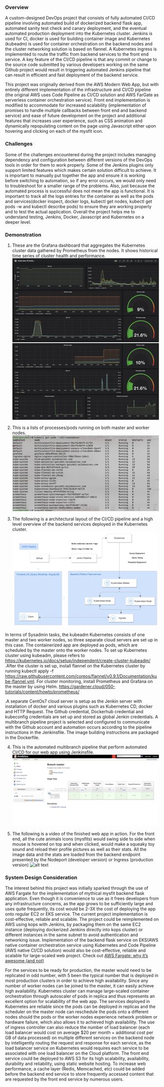 ### Overview

A custom-designed DevOps project that consists of fully automated CI/CD pipeline involving automated build of dockerized backend flask app, automated sanity test check and canary deployment, and the eventual automated production deployment into the Kubernetes cluster. Jenkins is used for CI, docker is used for building container image and Kubernetes (kubeadm) is used for container orchestration on the backend nodes and the cluster networking solution is based on flannel. A Kubernetes ingress is implemented to route the traffic from backend services to the front end service. A key feature of the CI/CD pipeline is that any commit or change to the source code submitted by various developers working on the same Github project would result in triggering automated Jenkins pipeline that can result in efficient and fast deployment of the backend service. 

This project was originally derived from the AWS Modern Web App, but with entirely different implementation of the infrastructure and CI/CD pipeline (the original AWS uses Code Pipeline as CI/CD solution and AWS FarGate as serverless container orchestration service). Front end implementation is modified to accommodate for increased scalability (implementation of promises to handle multiple callbacks between front end and backend service) and ease of future development on the project and additional features that increases user experience, such as CSS animation and dynamically repopulating content on the page using Javascript either upon hovering and clicking on each of the mysfit icon.

### Challenges
Some of the challenges encountered during the project includes managing dependency and configuration between different versions of the DevOps tools in order for them to work properly. Some of the Jenkins plugins only support limited features which makes certain solution difficult to achieve. It is important to manually put together the app and ensure it is working before switching to automation, so if any error occurs, we would only need to troubleshoot for a smaller range of the problems. Also, just because the automated process is successful does not mean the app is functional. It is important to track all the logs entries for the container as well as the pods and services(docker inspect, docker logs, kubectl get nodes, kubectl get pods -w and kubectl describe pods) to ensure they are working properly and to test the actual application. Overall the project helps me to understand testing, Jenkins, Docker, Javascript and Kubernetes on a deeper level.

### Demonstration

1. These are the Grafana dashboard that aggregates the Kubernetes cluster data gathered by Prometheus from the nodes. It shows historical time series of cluster health and performance.
![alt text](https://github.com/enyu0226/Custom-Web-App-CI-CD-Pipeline/blob/master/image-and-video/Prometheus%20and%20Grafana%20Monitor%201.png)
![alt text](https://github.com/enyu0226/Custom-Web-App-CI-CD-Pipeline/blob/master/image-and-video/Prometheus%20and%20Grafana%20Monitor%202.png)

2. This is a lists of processes/pods running on both master and worker nodes.
![alt text](https://github.com/enyu0226/Custom-Web-App-CI-CD-Pipeline/blob/master/image-and-video/kubernetes%20processes.png)

3. The following is a architectural layout of the CI/CD pipeline and a high level overview of the backend services deployed in the Kubernetes cluster. 
![alt text](https://github.com/enyu0226/Custom-Web-App-CI-CD-Pipeline/blob/master/image-and-video/App%20Archetecture.png)

In terms of Sysadmin tasks, the kubeadm Kubernetes consists of one master and two worker nodes, so three separate cloud servers are set up in this case. The containerized app are deployed as pods, which are scheduled by the master onto the worker nodes. To set up Kubernetes cluster using kubeadm, please refers to https://kubernetes.io/docs/setup/independent/create-cluster-kubeadm/
.After the cluster is set up, install flannel on the Kubernetes cluster by running 
kubectl apply -f https://raw.githubusercontent.com/coreos/flannel/v0.9.1/Documentation/kube-flannel.yml. For cluster monitoring, install Prometheus and Grafana on the master by using Helm. 
https://gardener.cloud/050-tutorials/content/howto/prometheus/

.A separate CentOs7 cloud server is setup as the Jenkin server with installation of docker and various plugins such as Kubernetes CD, docker and HTTP Request. The Github credential, Dockerhub credential and kubeconfig credentials are set up and stored as global Jenkin credentials. A multibranch pipeline project is selected and configured to communicate with the Github account and automation occurs according to the pipeline instructions in the Jenkinsfile. The image building instructions are packaged in the Dockerfile.   

4. This is the automated multibranch pipeline that perform automated CI/CD for our web app using Jenkinsfile.
![alt text](https://github.com/enyu0226/Custom-Web-App-CI-CD-Pipeline/blob/master/image-and-video/Jenkin%20Pipeline.png)

5. The following is a video of the finished web app in action. For the front end, all the cute animals icons (mysfits) would swing side to side when mouse is hovered on top and when clicked, would make a squeaky toy sound and reload their profile pictures as well as their stats. All the image data and the stats are loaded from the backend endpoint presented by the Nodeport (developer version) or Ingress (production version)
![alt text](https://github.com/enyu0226/Custom-Web-App-CI-CD-Pipeline/blob/master/image-and-video/web_app_demo.gif)

### System Design Consideration
The interest behind this project was initially sparked through the use of AWS Fargate for the implementation of mythical mysfit backend flask application. Even though it is convenience to use as it frees developers from any infrastructure concerns, as the app grows to be sufficiently large and uses quite frequently, its cost would be 2-3X the cost of deploying the app onto regular EC2 or EKS service. The current project implementation is cost-effective, reliable and scalable. The project could be reimplemented on AWS using kops with Jenkins, by packaging them on the same EC2 instance (deploying dockerized Jenkins directly into kops cluster) or different instances in the same subnet to avoid authentication and networking issue. Implementation of the backend flask service on EKS(AWS native container orchestration service using Kubernetes and Code Pipeline (AWS native CI/CD solution) would also be cost-effective, reliable and scalable for large-scaled web project. Check out [AWS Fargate: why it’s awesome (and not)](https://medium.freecodecamp.org/amazon-fargate-goodbye-infrastructure-3b66c7e3e413)

For the services to be ready for production, the master would need to be replicated in odd number, with 5 been the typical number that is deployed in most production clusters in order to achieve high availability. Since any number of worker nodes can be joined to the master, it can easily achieve high availability. Kubernetes cluster can manage large-scaled container orchestration through autoscaler of pods in replica and thus represents an excellent option for scalability of the web app. The services deployed in Kubernetes are reliable since the pods can be deployed in replicas and the scheduler on the master node can reschedule the pods onto a different nodes should the pods or the worker nodes experience network problem or hardware failure, which also allows it to achieved high availability. The use of ingress controller can also reduce the number of load balancer (each load balancer would cost on average $20 per month + additional cost per GB of data processed) on multiple different services on the backend node by intelligently routing the request and response for each service, as the load balancer service on Kubernetes would requires each service to be associated with one load balancer on the Cloud platform. The front end service could be deployed to AWS S3 for its high scalability, availability, durability and reliability, using static website hosting. To increase web performance, a cache layer (Redis, Memcached, etc) could be added before the backend end service to store frequently accessed content that are requested by the front end service by numerous users.
